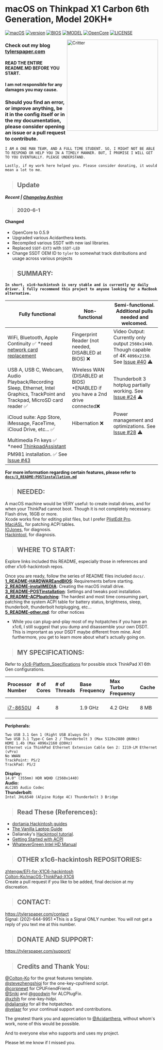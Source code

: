 ﻿# macOS on Thinkpad X1 Carbon 6th Generation, Model 20KH\*

[![macOS](https://img.shields.io/badge/macOS-Catalina-yellow.svg)](https://github.com/996icu/996.ICU/blob/master/LICENSE)
[![version](https://img.shields.io/badge/10.15.5-yellow)](https://github.com/996icu/996.ICU/blob/master/LICENSE)
[![BIOS](https://img.shields.io/badge/BIOS-1.45-blue)](https://github.com/996icu/996.ICU/blob/master/LICENSE)
[![MODEL](https://img.shields.io/badge/Model-20KH*-blue)](https://github.com/996icu/996.ICU/blob/master/LICENSE)
[![OpenCore](https://img.shields.io/badge/OpenCore-0.5.9-green)](https://github.com/996icu/996.ICU/blob/master/LICENSE)
[![LICENSE](https://img.shields.io/badge/license-MIT-green.svg)](https://github.com/996icu/996.ICU/blob/master/LICENSE)

<img align="right" src="https://i.imgur.com/I3yUS4Q.png" alt="Critter" width="300">

### Check out my blog [tylerspaper.com](https://tylerspaper.com/)

#### READ THE ENTIRE README.MD BEFORE YOU START.

#### I am not responsible for any damages you may cause.

### Should you find an error, or improve anything, be it in the config itself or in the my documentation, please consider opening an issue or a pull request to contribute.

`I AM A ONE MAN TEAM, AND A FULL TIME STUDENT. SO, I MIGHT NOT BE ABLE TO RESPOND OR HELP YOU IN A TIMELY MANNER. BUT, I PROMISE I WILL GET TO YOU EVENTUALLY. PLEASE UNDERSTAND.`

`Lastly, if my work here helped you. Please consider donating, it would mean a lot to me.`

> ## Update

##### Recent | [Changelog Archive](https://github.com/tylernguyen/x1c6-hackintosh/blob/master/docs/CHANGELOG.md)

> ### 2020-6-1

#### Changed

- OpenCore to 0.5.9
- Upgraded various Acidanthera kexts.
- Recompiled various SSDT with new iasl libraries.
- Replaced `SSDT-EXT3` with `SSDT-LED`
- Change SSDT OEM ID to `tyler` to somewhat track distributions and usage across various projects

> ## SUMMARY:

**`In short, x1c6-hackintosh is very stable and is currently my daily driver. I fully recommend this project to anyone looking for a MacBook alternative.`**

| Fully functional                                                                                                                                                    | Non-functional                                                                | Semi-functional. Additional pulls needed and welcomed.                                                                                                          |
| ------------------------------------------------------------------------------------------------------------------------------------------------------------------- | ----------------------------------------------------------------------------- | --------------------------------------------------------------------------------------------------------------------------------------------------------------- |
| WiFi, Bluetooth, Apple Continuity ✅ \*need [network card replacement](https://github.com/tylernguyen/x1c6-hackintosh/blob/master/docs/1_README-HARDWAREandBIOS.md) | Fingerprint Reader (not needed, DISABLED at BIOS) ❌                          | Video Output: Currently only output `2560x1440`. Though capable of 4K `4096x2150`. See [Issue #40](https://github.com/tylernguyen/x1c6-hackintosh/issues/40) ⚠️ |
| USB A, USB C, Webcam, Audio Playback/Recording Sleep, Ethernet, Intel Graphics, TrackPoint and Trackpad, MicroSD card reader ✅                                     | Wireless WAN (DISABLED at BIOS) \*ENABLED if you have a 2nd drive connected❌ | Thunderbolt 3 hotplug partially working. See [Issue #24](https://github.com/tylernguyen/x1c6-hackintosh/issues/24#issuecomment-603183002) ⚠️                    |
| iCloud suite: App Store, iMessage, FaceTime, iCloud Drive, etc... ✅                                                                                                | Hibernation ❌                                                                | Power management and optimizations. See [Issue #28](https://github.com/tylernguyen/x1c6-hackintosh/issues/28) ⚠️                                                |
| Multimedia Fn keys ✅ \*need [ThinkpadAssistant](https://github.com/MSzturc/ThinkpadAssistant)                                                                      |                                                                               |                                                                                                                                                                 |
| PM981 installation. ✅ See [Issue #43](https://github.com/tylernguyen/x1c6-hackintosh/issues/43)                                                                    |                                                                               |                                                                                                                                                                 |

**For more information regarding certain features, please refer to [`docs/3_README-POSTinstallation.md`](https://github.com/tylernguyen/x1c6-hackintosh/blob/master/docs/3_README-POSTinstallation.md)**

> ## NEEDED:

A macOS machine would be VERY useful: to create install drives, and for when your ThinkPad cannot boot. Though it is not completely necessary.  
Flash drive, 16GB or more.  
Xcode works fine for editing plist files, but I prefer [PlistEdit Pro](https://www.fatcatsoftware.com/plisteditpro/).  
[MaciASL](https://github.com/acidanthera/MaciASL), for patching ACPI tables.  
[IOJones](https://github.com/acidanthera/IOJones), for diagnosis.  
[Hackintool](https://www.insanelymac.com/forum/topic/335018-hackintool-v286/), for diagnosis.

> ## WHERE TO START:

Explore links included this README, especially those in references and other x1c6-hackintosh repos.

Once you are ready, follow the series of README files included `docs/`.  
[**1_README-HARDWAREandBIOS**](https://github.com/tylernguyen/x1c6-hackintosh/blob/master/docs/1_README-HARDWAREandBIOS.md): Requirements before starting.  
[**2_README-installMEDIA**](https://github.com/tylernguyen/x1c6-hackintosh/blob/master/docs/2_README-installMEDIA.md): Creating the macOS install drive.  
[**3_README-POSTinstallation**](https://github.com/tylernguyen/x1c6-hackintosh/blob/master/docs/3_README-POSTinstallation.md): Settings and tweaks post installation.  
[**4_README-ACPIpatching**](https://github.com/tylernguyen/x1c6-hackintosh/blob/master/docs/4_README-ACPIpatching.md): The hardest and most time consuming part, patching the system ACPI table for battery status, brightness, sleep, thunderbolt, thunderbolt hotplugging, etc...  
[**5_README-other.md**](https://github.com/tylernguyen/x1c6-hackintosh/blob/master/docs/5_README-other.md): for other notices

- While you can plug-and-play most of my hotpatches if you have an x1c6, I still suggest that you dump and disassemble your own DSDT. This is imprortant as your DSDT maybe different from mine. And furthermore, you get to learn more about what's actually going on.

> ## MY SPECIFICATIONS:

Refer to [x1c6-Platform_Specifications](https://github.com/tylernguyen/x1c6-hackintosh/blob/master/docs/references/x1c6-Platform_Specifications.pdf) for possible stock ThinkPad X1 6th Gen configurations.

| Processor Number                                                                                                                   | # of Cores | # of Threads | Base Frequency | Max Turbo Frequency | Cache | Memory Types | Graphics      |
| :--------------------------------------------------------------------------------------------------------------------------------- | :--------- | :----------- | :------------- | :------------------ | :---- | :----------- | :------------ |
| [i7-8650U](https://ark.intel.com/content/www/us/en/ark/products/124968/intel-core-i7-8650u-processor-8m-cache-up-to-4-20-ghz.html) | 4          | 8            | 1.9 GHz        | 4.2 GHz             | 8 MB  | LPDDR3-2133  | Intel UHD 620 |

**Peripherals:**

```
Two USB 3.1 Gen 1 (Right USB Always On)
Two USB 3.1 Type-C Gen 2 / Thunderbolt 3 (Max 5120x2880 @60Hz)
HDMI 1.4b (Max 4096x2160 @30Hz)
Ethernet via ThinkPad Ethernet Extension Cable Gen 2: I219-LM Ethernet (vPro)
No WWAN
TrackPoint: PS/2
TrackPad: PS/2
```

**Display:**  
`14.0" (355mm) HDR WQHD (2560x1440)`  
**Audio:**  
`ALC285 Audio Codec`  
**Thunderbolt:**  
`Intel JHL6540 (Alpine Ridge 4C) Thunderbolt 3 Bridge`

> ## Read These (References):

- [dortania Hackintosh guides](https://github.com/dortania)
- [The Vanilla Laptop Guide](https://fewtarius.gitbook.io/laptopguide/)
- Daliansky's [Hackintool tutorial](https://translate.google.com/translate?js=n&sl=auto&tl=en&u=https://blog.daliansky.net/Intel-FB-Patcher-tutorial-and-insertion-pose.html).
- [Getting Started with ACPI](https://khronokernel.github.io/Getting-Started-With-ACPI/)
- [WhateverGreen Intel HD Manual](https://github.com/acidanthera/WhateverGreen/blob/master/Manual/FAQ.IntelHD.en.md)

> ## OTHER x1c6-hackintosh REPOSITORIES:

[zhtengw/EFI-for-X1C6-hackintosh](https://github.com/zhtengw/EFI-for-X1C6-hackintosh)  
[Colton-Ko/macOS-ThinkPad-X1C6](https://github.com/Colton-Ko/macOS-ThinkPad-X1C6)  
Create a pull request if you like to be added, final decision at my discreation.

> ## CONTACT:

https://tylerspaper.com/contact  
Signal: (202)-644-9951 \*This is a Signal ONLY number. You will not get a reply of you text me at this number.

> ## DONATE AND SUPPORT:

https://tylerspaper.com/support/

> ## Credits and Thank You:

[@Colton-Ko](https://github.com/Colton-Ko/macOS-ThinkPad-X1C6) for the great features template.  
[@stevezhengshiqi](https://github.com/stevezhengshiqi) for the one-key-cpufriend script.  
[@corpnewt](https://github.com/corpnewt) for CPUFriendFriend.  
[@Sniki](https://github.com/Sniki) and [@goodwin](https://github.com/goodwin) for ALCPlugFix.  
[@xzhih](https://github.com/xzhih) for one-key-hidpi.  
[@daliansky](https://github.com/daliansky) for all the hotpatches.  
[@velaar](https://github.com/velaar) for your continual support and contributions.

The greatest thank you and appreciation to [@Acidanthera](https://github.com/acidanthera), without whom's work, none of this would be possible.

And to everyone else who supports and uses my project.

Please let me know if I missed you.
